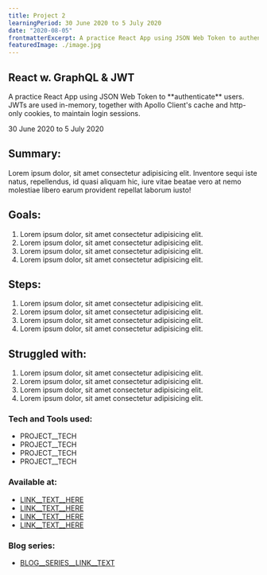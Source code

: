 ```yaml
---
title: Project 2
learningPeriod: 30 June 2020 to 5 July 2020
date: "2020-08-05"
frontmatterExcerpt: A practice React App using JSON Web Token to authenticate users. JWTs are used in-memory, together with Apollo Client's cache and http-only cookies, to maintain login sessions.
featuredImage: ./image.jpg
---
```


<section class="project-template__details-section">
    <h1 class="project-template__project-title">
        React w. GraphQL & JWT
    </h1>
    <p class="details-section__project-lead">A practice React App using JSON Web Token to **authenticate** users. JWTs are used in-memory, together with Apollo Client's cache and http-only cookies, to maintain login sessions.</p>
    <span class="details-section__learning-period">
        30 June 2020 to 5 July 2020
    </span>
    <h2 class="details-section__paragraph-title">Summary:</h2>
    <p class="details-section__paragraph-content">
        Lorem ipsum dolor, sit amet consectetur adipisicing elit. Inventore sequi iste natus, repellendus, id quasi aliquam hic, iure vitae beatae vero at nemo molestiae libero earum provident repellat laborum iusto!
    </p>
    <h2 class="details-section__paragraph-title">Goals:</h2>
    <ol class="details-section__paragraph-content details-section__details-list">
        <li class="details-list__list-item">
            Lorem ipsum dolor, sit amet consectetur adipisicing elit.
        </li>
        <li class="details-list__list-item">
            Lorem ipsum dolor, sit amet consectetur adipisicing elit.
        </li>
        <li class="details-list__list-item">
            Lorem ipsum dolor, sit amet consectetur adipisicing elit.
        </li>
        <li class="details-list__list-item">
            Lorem ipsum dolor, sit amet consectetur adipisicing elit.
        </li>
    </ol>
    <h2 class="details-section__paragraph-title">Steps:</h2>
    <ol class="details-section__paragraph-content details-section__details-list">
        <li class="details-list__list-item">
            Lorem ipsum dolor, sit amet consectetur adipisicing elit.
        </li>
        <li class="details-list__list-item">
            Lorem ipsum dolor, sit amet consectetur adipisicing elit.
        </li>
        <li class="details-list__list-item">
            Lorem ipsum dolor, sit amet consectetur adipisicing elit.
        </li>
        <li class="details-list__list-item">
            Lorem ipsum dolor, sit amet consectetur adipisicing elit.
        </li>
    </ol>
    <h2 class="details-section__paragraph-title">Struggled with:</h2>
    <ol class="details-section__paragraph-content details-section__details-list">
        <li class="details-list__list-item">
            Lorem ipsum dolor, sit amet consectetur adipisicing elit.
        </li>
        <li class="details-list__list-item">
            Lorem ipsum dolor, sit amet consectetur adipisicing elit.
        </li>
        <li class="details-list__list-item">
            Lorem ipsum dolor, sit amet consectetur adipisicing elit.
        </li>
        <li class="details-list__list-item">
            Lorem ipsum dolor, sit amet consectetur adipisicing elit.
        </li>
    </ol>
    <!-- <h2 class="details-section__paragraph-title">Screenshots:</h2>
    <ul class="details-section__paragraph-content details-section__details-list">
        <li class="details-list__list-item">
            PROJECT__SCREENSHOT
        </li>
        <li class="details-list__list-item">
            PROJECT__SCREENSHOT
        </li>
    </ul> -->
</section>

<aside class="project-template__more-info-section">
    <h3 class="more-info-section__paragraph-title">
        Tech and Tools used:
    </h3>
    <ul class="more-info-section__paragraph-content more-info-section__more-info-list">
        <li class="more-info-list__list-item">PROJECT__TECH</li>
        <li class="more-info-list__list-item">PROJECT__TECH</li>
        <li class="more-info-list__list-item">PROJECT__TECH</li>
        <li class="more-info-list__list-item">PROJECT__TECH</li>
    </ul>
    <h3 class="more-info-section__paragraph-title">Available at:</h3>
    <ul class="more-info-section__paragraph-content more-info-section__more-info-list">
        <li class="more-info-list__list-item">
            <a href="LINK__HERE">LINK__TEXT__HERE</a>
        </li>
        <li class="more-info-list__list-item">
            <a href="LINK__HERE">LINK__TEXT__HERE</a>
        </li>
        <li class="more-info-list__list-item">
            <a href="LINK__HERE">LINK__TEXT__HERE</a>
        </li>
        <li class="more-info-list__list-item">
            <a href="LINK__HERE">LINK__TEXT__HERE</a>
        </li>
    </ul>
    <h3 class="more-info-section__paragraph-title">Blog series:</h3>
    <ul class="more-info-section__paragraph-content more-info-section__more-info-list">
        <li class="more-info-list__list-item">
            <a href="BLOG__SERIES__LINK">BLOG__SERIES__LINK__TEXT</a>
        </li>
    </ul>
</aside>

